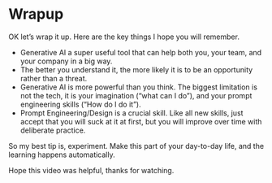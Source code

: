 # Wrapup

OK let’s wrap it up. Here are the key things I hope you will remember.

- Generative AI a super useful tool that can help both you, your team, and your company in a big way.
- The better you understand it, the more likely it is to be an opportunity rather than a threat.
- Generative AI is more powerful than you think. The biggest limitation is not the tech, it is your imagination (“what can I do”), and your prompt engineering skills (“How do I do it”).
- Prompt Engineering/Design is a crucial skill. Like all new skills, just accept that you will suck at it at first, but you will improve over time with deliberate practice.

So my best tip is, experiment. Make this part of your day-to-day life, and the learning happens automatically.

Hope this video was helpful, thanks for watching.
